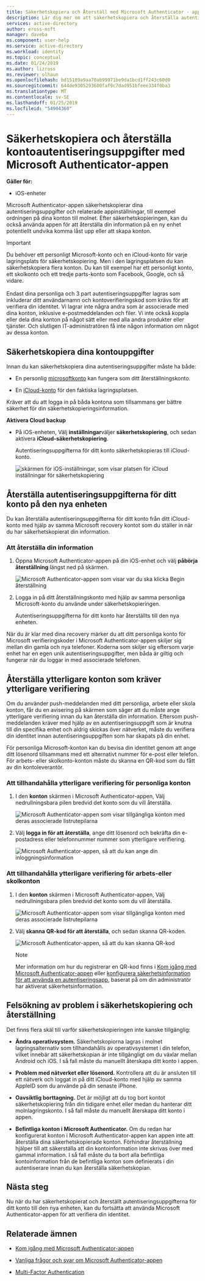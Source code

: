 ```yaml
---
title: Säkerhetskopiera och Återställ med Microsoft Authenticator - app i Azure Active Directory | Microsoft Docs
description: Lär dig mer om att säkerhetskopiera och återställa autentiseringsuppgifterna för ditt konto, med hjälp av Microsoft Authenticator-appen.
services: active-directory
author: eross-msft
manager: daveba
ms.component: user-help
ms.service: active-directory
ms.workload: identity
ms.topic: conceptual
ms.date: 01/24/2019
ms.author: lizross
ms.reviewer: olhaun
ms.openlocfilehash: bd15189a9aa70ab99971be9da1bcd1ff243c60d0
ms.sourcegitcommit: 644de9305293600faf9c7dad951bfeee334f0ba3
ms.translationtype: MT
ms.contentlocale: sv-SE
ms.lasthandoff: 01/25/2019
ms.locfileid: "54904360"
---
```

# <a name="backup-and-recover-account-credentials-with-the-microsoft-authenticator-app"></a>Säkerhetskopiera och återställa kontoautentiseringsuppgifter med Microsoft Authenticator-appen

**Gäller för:**

- iOS-enheter

Microsoft Authenticator-appen säkerhetskopierar dina autentiseringsuppgifter och relaterade appinställningar, till exempel ordningen på dina konton till molnet. Efter säkerhetskopieringen, kan du också använda appen för att återställa din information på en ny enhet potentiellt undvika komma låst upp eller att skapa konton.

>[!IMPORTANT]
> Du behöver ett personligt Microsoft-konto och en iCloud-konto för varje lagringsplats för säkerhetskopiering. Men i den lagringsplatsen du kan säkerhetskopiera flera konton. Du kan till exempel har ett personligt konto, ett skolkonto och ett tredje parts-konto som Facebook, Google, och så vidare.<br><br>Endast dina personliga och 3 part autentiseringsuppgifter lagras som inkluderar ditt användarnamn och kontoverifieringskod som krävs för att verifiera din identitet. Vi lagrar inte några andra som är associerade med dina konton, inklusive e-postmeddelanden och filer. Vi inte också koppla eller dela dina konton på något sätt eller med alla andra produkter eller tjänster. Och slutligen IT-administratören få inte någon information om något av dessa konton.

## <a name="back-up-your-account-credentials"></a>Säkerhetskopiera dina kontouppgifter
Innan du kan säkerhetskopiera dina autentiseringsuppgifter måste ha både:

- En personlig [microsoftkonto](https://account.microsoft.com/account) kan fungera som ditt återställningskonto.

- En [iCloud-konto](https://www.icloud.com/) för den faktiska lagringsplatsen. 

Kräver att du att logga in på båda kontona som tillsammans ger bättre säkerhet för din säkerhetskopieringsinformation.

**Aktivera Cloud backup**
-   På iOS-enheten, Välj **inställningar**väljer **säkerhetskopiering**, och sedan aktivera **iCloud-säkerhetskopiering**.

    Autentiseringsuppgifterna för ditt konto säkerhetskopieras till iCloud-konto.

    ![skärmen för iOS-inställningar, som visar platsen för iCloud inställningar för säkerhetskopiering](./media/microsoft-authenticator-app-backup-and-recovery/backup-and-recovery-turn-on.png)

## <a name="recover-your-account-credentials-on-your-new-device"></a>Återställa autentiseringsuppgifterna för ditt konto på den nya enheten
Du kan återställa autentiseringsuppgifterna för ditt konto från ditt iCloud-konto med hjälp av samma Microsoft recovery kontot som du ställer in när du har säkerhetskopierat din information.

### <a name="to-recover-your-information"></a>Att återställa din information
1.  Öppna Microsoft Authenticator-appen på din iOS-enhet och välj **påbörja återställning** längst ned på skärmen.

    ![Microsoft Authenticator-appen som visar var du ska klicka Begin återställning](./media/microsoft-authenticator-app-backup-and-recovery/backup-and-recovery-begin-recovery.png)

2.  Logga in på ditt återställningskonto med hjälp av samma personliga Microsoft-konto du använde under säkerhetskopieringen.

    Autentiseringsuppgifterna för ditt konto har återställts till den nya enheten.

När du är klar med dina recovery märker du att ditt personliga konto för Microsoft verifieringskoder i Microsoft Authenticator-appen skiljer sig mellan din gamla och nya telefoner. Koderna som skiljer sig eftersom varje enhet har en egen unik autentiseringsuppgifter, men båda är giltig och fungerar när du loggar in med associerade telefonen.

## <a name="recover-additional-accounts-requiring-more-verification"></a>Återställa ytterligare konton som kräver ytterligare verifiering
Om du använder push-meddelanden med ditt personliga, arbete eller skola konton, får du en avisering på skärmen som säger att du måste ange ytterligare verifiering innan du kan återställa din information. Eftersom push-meddelanden kräver med hjälp av en autentiseringsuppgift som är knutna till din specifika enhet och aldrig skickas över nätverket, måste du verifiera din identitet innan autentiseringsuppgiften som har skapats på din enhet.

För personliga Microsoft-konton kan du bevisa din identitet genom att ange ditt lösenord tillsammans med ett alternativt nummer för e-post eller telefon. För arbets- eller skolkonto-konton måste du skanna en QR-kod som du fått av din kontoleverantör.

### <a name="to-provide-additional-verification-for-personal-accounts"></a>Att tillhandahålla ytterligare verifiering för personliga konton
1.  I den **konton** skärmen i Microsoft Authenticator-appen, Välj nedrullningsbara pilen bredvid det konto som du vill återställa.

    ![Microsoft Authenticator-appen som visar tillgängliga konton med deras associerade listrutepilarna](./media/microsoft-authenticator-app-backup-and-recovery/backup-and-recovery-arrow.png)

2.  Välj **logga in för att återställa**, ange ditt lösenord och bekräfta din e-postadress eller telefonnummer nummer som ytterligare verifiering.

    ![Microsoft Authenticator-appen, så att du kan ange din inloggningsinformation](./media/microsoft-authenticator-app-backup-and-recovery/backup-and-recovery-sign-in.png)

### <a name="to-provide-additional-verification-for-work-or-school-accounts"></a>Att tillhandahålla ytterligare verifiering för arbets-eller skolkonton
1.  I den **konton** skärmen i Microsoft Authenticator-appen, Välj nedrullningsbara pilen bredvid det konto som du vill återställa.

    ![Microsoft Authenticator-appen som visar tillgängliga konton med deras associerade listrutepilarna](./media/microsoft-authenticator-app-backup-and-recovery/backup-and-recovery-additional-accts.png)

2.  Välj **skanna QR-kod för att återställa**, och sedan skanna QR-koden.

    ![Microsoft Authenticator-appen, så att du kan skanna QR-kod](./media/microsoft-authenticator-app-backup-and-recovery/backup-and-recovery-scan-qr-code.png)

    >[!NOTE]
    >Mer information om hur du registrerar en QR-kod finns i [Kom igång med Microsoft Authenticator-appen](https://docs.microsoft.com/azure/active-directory/user-help/microsoft-authenticator-app-how-to#add-accounts-to-the-app) eller [konfigurera säkerhetsinformation för att använda en autentiseringsapp](https://docs.microsoft.com/azure/active-directory/user-help/security-info-setup-auth-app#to-use-the-microsoft-authenticator-app), baserat på om din administratör har aktiverat säkerhetsinformation.

## <a name="troubleshooting-backup-and-recovery-problems"></a>Felsökning av problem i säkerhetskopiering och återställning
Det finns flera skäl till varför säkerhetskopieringen inte kanske tillgänglig:

-   **Ändra operativsystem.** Säkerhetskopiorna lagras i molnet lagringsalternativ som tillhandahålls av operativsystemet i din telefon, vilket innebär att säkerhetskopian är inte tillgängligt om du växlar mellan Android och iOS. I så fall måste du manuellt återskapa ditt konto i appen.

-   **Problem med nätverket eller lösenord.** Kontrollera att du är ansluten till ett nätverk och loggat in på ditt iCloud-konto med hjälp av samma AppleID som du använde på din senaste iPhone.

-   **Oavsiktlig borttagning.** Det är möjligt att du tog bort kontot säkerhetskopiering från din tidigare enhet eller medan du hanterar ditt molnlagringskonto. I så fall måste du manuellt återskapa ditt konto i appen.

-   **Befintliga konton i Microsoft Authenticator.** Om du redan har konfigurerat konton i Microsoft Authenticator-appen kan appen inte att återställa dina säkerhetskopierade konton. Förhindrar återställning hjälper till att säkerställa att din kontoinformation inte skrivas över med gammal information. I så fall måste du ta bort alla befintliga kontoinformation från de befintliga konton som definierats i din autentiserare innan du kan återställa säkerhetskopian.

## <a name="next-steps"></a>Nästa steg
Nu när du har säkerhetskopierat och återställt autentiseringsuppgifterna för ditt konto till den nya enheten, kan du fortsätta att använda Microsoft Authenticator-appen för att verifiera din identitet.

## <a name="related-topics"></a>Relaterade ämnen
- [Kom igång med Microsoft Authenticator-appen](microsoft-authenticator-app-how-to.md)  
- [Vanliga frågor och svar om Microsoft Authenticator-appen](microsoft-authenticator-app-faq.md)

- [Multi-Factor Authentication](https://docs.microsoft.com/azure/multi-factor-authentication/)
